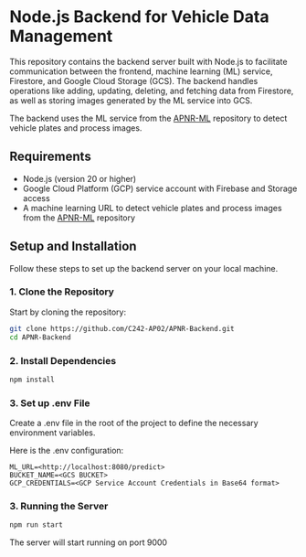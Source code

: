 # Node.js Backend for Vehicle Data Management

This repository contains the backend server built with Node.js to facilitate communication between the frontend, machine learning (ML) service, Firestore, and Google Cloud Storage (GCS). The backend handles operations like adding, updating, deleting, and fetching data from Firestore, as well as storing images generated by the ML service into GCS.

The backend uses the ML service from the [APNR-ML](https://github.com/C242-AP02/APNR-ML) repository to detect vehicle plates and process images.

## Requirements

- Node.js (version 20 or higher)
- Google Cloud Platform (GCP) service account with Firebase and Storage access
- A machine learning URL to detect vehicle plates and process images from the [APNR-ML](https://github.com/C242-AP02/APNR-ML) repository

## Setup and Installation

Follow these steps to set up the backend server on your local machine.

### 1. Clone the Repository

Start by cloning the repository:

```bash
git clone https://github.com/C242-AP02/APNR-Backend.git
cd APNR-Backend
```

### 2. Install Dependencies
```bash
npm install
```

### 3. Set up .env File
Create a .env file in the root of the project to define the necessary environment variables.

Here is the .env configuration:
```env
ML_URL=<http://localhost:8080/predict>
BUCKET_NAME=<GCS BUCKET>
GCP_CREDENTIALS=<GCP Service Account Credentials in Base64 format>
```

### 3. Running the Server
```bash
npm run start

```
The server will start running on port 9000



